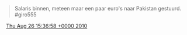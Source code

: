 > Salaris binnen, meteen maar een paar euro's naar Pakistan gestuurd\. \#giro555

<img src="../../media/tweet.ico" width="12" /> [Thu Aug 26 15:36:58 +0000 2010](https://twitter.com/DromerDenker/status/22187463113)